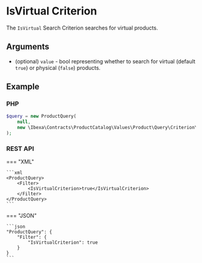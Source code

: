 # IsVirtual Criterion

The `IsVirtual` Search Criterion searches for virtual products. 

## Arguments

- (optional) `value` - bool representing whether to search for virtual (default `true`)
or physical (`false`) products.

## Example

### PHP

``` php
$query = new ProductQuery(
    null,
    new \Ibexa\Contracts\ProductCatalog\Values\Product\Query\Criterion\IsVirtual(true)
);
```

### REST API

=== "XML"

    ```xml
    <ProductQuery>
        <Filter>
            <IsVirtualCriterion>true</IsVirtualCriterion>
        </Filter>
    </ProductQuery>
    ```

=== "JSON"

    ```json
    "ProductQuery": {
        "Filter": {
            "IsVirtualCriterion": true
        }
    }
    ```